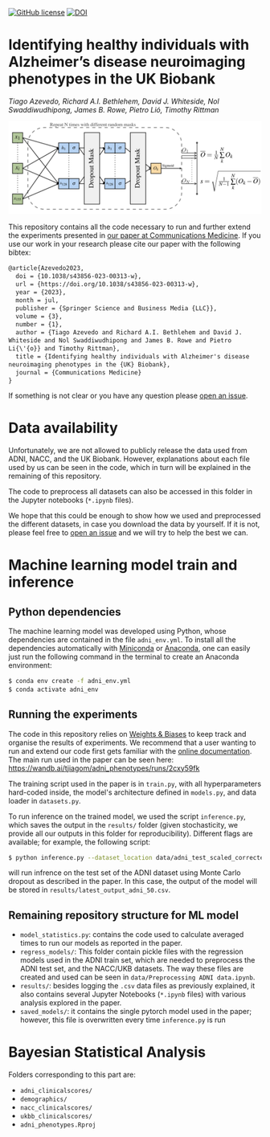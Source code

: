 [![GitHub license](https://img.shields.io/github/license/tjiagoM/adni_phenotypes)](https://github.com/tjiagoM/adni_phenotypes/blob/master/LICENSE)
[![DOI](https://img.shields.io/badge/DOI-10.1038/s43856--023--00313--w-blue.svg)](https://doi.org/10.1038/s43856-023-00313-w)

#  Identifying healthy individuals with Alzheimer’s disease neuroimaging phenotypes in the UK Biobank 

*Tiago Azevedo, Richard A.I. Bethlehem, David J. Whiteside, Nol Swaddiwudhipong, James B. Rowe, Pietro Lió, Timothy Rittman*

![Model architecture](data/adni_arch.png)


This repository contains all the code necessary to run and further extend the experiments presented in [our paper at Communications Medicine]([https://doi.org/10.1101/2022.01.05.22268795](https://www.nature.com/articles/s43856-023-00313-w)). If you use our work in your research please cite our paper with the following bibtex:

```
@article{Azevedo2023,
  doi = {10.1038/s43856-023-00313-w},
  url = {https://doi.org/10.1038/s43856-023-00313-w},
  year = {2023},
  month = jul,
  publisher = {Springer Science and Business Media {LLC}},
  volume = {3},
  number = {1},
  author = {Tiago Azevedo and Richard A.I. Bethlehem and David J. Whiteside and Nol Swaddiwudhipong and James B. Rowe and Pietro Li{\'{o}} and Timothy Rittman},
  title = {Identifying healthy individuals with Alzheimer's disease neuroimaging phenotypes in the {UK} Biobank},
  journal = {Communications Medicine}
}
```

If something is not clear or you have any question please [open an issue](https://github.com/tjiagoM/adni_phenotypes/issues).

# Data availability

Unfortunately, we are not allowed to publicly release the data used from ADNI, NACC, and the UK Biobank. However, explanations about each file used by us can be seen in the code, which in turn will be explained in the remaining of this repository. 

The code to preprocess all datasets can also be accessed in this folder in the Jupyter notebooks (`*.ipynb` files).

We hope that this could be enough to show how we used and preprocessed the different datasets, in case you download the data by yourself. If it is not, please feel free to [open an issue](https://github.com/tjiagoM/adni_phenotypes/issues) and we will try to help the best we can.


# Machine learning model train and inference

## Python dependencies

The machine learning model was developed using Python, whose dependencies are contained in the file `adni_env.yml`. To install all the dependencies automatically with [Miniconda](https://docs.conda.io/en/latest/miniconda.html) or [Anaconda](https://anaconda.org/), one can easily just run the following command in the terminal to create an Anaconda environment:

```bash
$ conda env create -f adni_env.yml
$ conda activate adni_env
```

## Running the experiments

The code in this repository relies on [Weights & Biases](https://www.wandb.com/) to keep track and organise the results of experiments. We recommend that a user wanting to run and extend our code first gets familiar with the [online documentation](https://docs.wandb.com/). The main run used in the paper can be seen here: https://wandb.ai/tjiagom/adni_phenotypes/runs/2cxy59fk

The training script used in the paper is in `train.py`, with all hyperparameters hard-coded inside, the model's architecture defined in `models.py`, and data loader in `datasets.py`.

To run inference on the trained model, we used the script `inference.py`, which saves the output in the `results/` folder (given stochasticity, we provide all our outputs in this folder for reproducibility). Different flags are available; for example, the following script:

```bash
$ python inference.py --dataset_location data/adni_test_scaled_corrected.csv --dataset_id adni
```

will run infrence on the test set of the ADNI dataset using Monte Carlo dropout as described in the paper. In this case, the output of the model will be stored in `results/latest_output_adni_50.csv`.


## Remaining repository structure for ML model
- `model_statistics.py`: contains the code used to calculate averaged times to run our models as reported in the paper.
- `regress_models/`: This folder contain pickle files with the regression models used in the ADNI train set, which are needed to preprocess the ADNI test set, and the NACC/UKB datasets. The way these files are created and used can be seen in `data/Preprocessing ADNI data.ipynb`.
- `results/`: besides logging the `.csv` data files as previously explained, it also contains several Jupyter Notebooks (`*.ipynb` files) with various analysis explored in the paper.
- `saved_models/`: it contains the single pytorch model used in the paper; however, this file is overwritten every time `inference.py` is run






# Bayesian Statistical Analysis

Folders corresponding to this part are:
- `adni_clinicalscores/`
- `demographics/`
- `nacc_clinicalscores/`
- `ukbb_clinicalscores/`
- `adni_phenotypes.Rproj`



